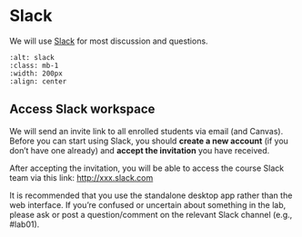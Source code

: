 # Slack

We will use [Slack](https://slack.com/) for most discussion and questions. 


```{image} images/slack.png
:alt: slack
:class: mb-1
:width: 200px
:align: center
```

## Access Slack workspace

We will send an invite link to all enrolled students via email (and Canvas). Before you can start using Slack, you should **create a new account** (if you don’t have one already) and **accept the invitation** you have received.

After accepting the invitation, you will be able to access the course Slack team via this link: http://xxx.slack.com

It is recommended that you use the standalone desktop app rather than the web interface. If you’re confused or uncertain about something in the lab, please ask or post a question/comment on the relevant Slack channel (e.g., #lab01). 
